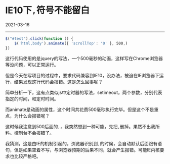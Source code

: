 # IE10下`,`符号不能留白

2021-03-16  


---





```js
$("#test").click(function () {
    $('html,body').animate({ 'scrollTop': '0' }, 500,)
})
```


这行代码使用的是jquery的写法，一个500毫秒的动画，这样写在Chrome浏览器等没问题，可以正常运行。

但是今天在写项目的过程中，要求代码兼容到IE10，没办法，被迫在IE浏览器下运行，结果发现这行代码会报错。这是怎么回事呢？

简单分析一下，这有点类似js中定时器的写法，setimeout，两个参数，分别代表指定的时间，和定时时间。

而animate是动画的属性，这个时间共花费500毫秒执行完毕。但是这个不是重点，为什么会报错呢？

这时候我注意到500后面的`,`，我突然想到一种可能，先把`,`删掉。果然不出我所料。控制台不会报错了。

我猜测，这是由IE的机制引起的，浏览器识别到`,`的时候，会自动默认后面跟有语句，但是如果空着不写，与浏览器预期的后果不同，就会产生报错。可能IE内核要求也比较严格吧。